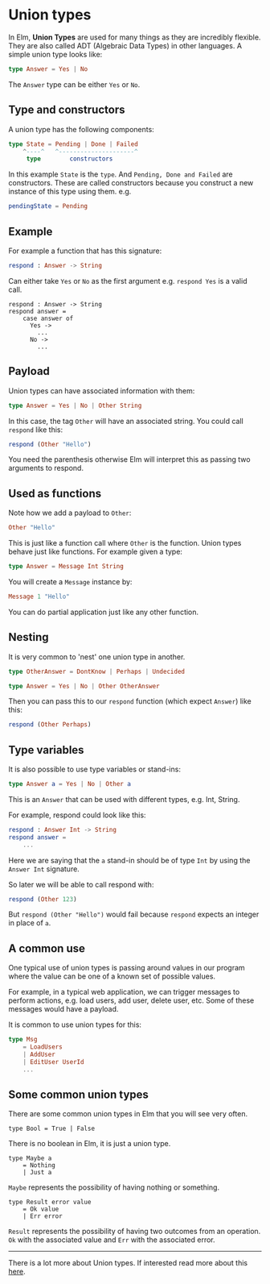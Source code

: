 # Union types

In Elm, __Union Types__ are used for many things as they are incredibly flexible. They are also called ADT (Algebraic Data Types) in other languages. A simple union type looks like:

```elm
type Answer = Yes | No
```

The `Answer` type can be either `Yes` or `No`.

## Type and constructors

A union type has the following components:

```elm
type State = Pending | Done | Failed
    ^----^   ^---------------------^
     type        constructors
```

In this example `State` is the `type`. And `Pending, Done and Failed` are constructors. These are called constructors because you construct a new instance of this type using them. e.g.

```elm
pendingState = Pending
```

## Example

For example a function that has this signature:

```elm
respond : Answer -> String
```

Can either take `Yes` or `No` as the first argument e.g. `respond Yes` is a valid call.

```
respond : Answer -> String
respond answer =
    case answer of
      Yes ->
        ...
      No ->
        ...
```

## Payload

Union types can have associated information with them:

```elm
type Answer = Yes | No | Other String
```

In this case, the tag `Other` will have an associated string. You could call `respond` like this:

```elm
respond (Other "Hello")
```

You need the parenthesis otherwise Elm will interpret this as passing two arguments to respond.

## Used as functions

Note how we add a payload to `Other`:

```elm
Other "Hello"
```

This is just like a function call where `Other` is the function. Union types behave just like functions. For example given a type:

```elm
type Answer = Message Int String
```

You will create a `Message` instance by:

```elm
Message 1 "Hello"
```

You can do partial application just like any other function.

## Nesting

It is very common to 'nest' one union type in another.

```elm
type OtherAnswer = DontKnow | Perhaps | Undecided

type Answer = Yes | No | Other OtherAnswer
```

Then you can pass this to our `respond` function (which expect `Answer`) like this:

```elm
respond (Other Perhaps)
```

## Type variables

It is also possible to use type variables or stand-ins:

```elm
type Answer a = Yes | No | Other a
```

This is an `Answer` that can be used with different types, e.g. Int, String.

For example, respond could look like this:

```elm
respond : Answer Int -> String
respond answer =
    ...
```

Here we are saying that the `a` stand-in should be of type `Int` by using  the `Answer Int` signature.

So later we will be able to call respond with:

```elm
respond (Other 123)
```

But `respond (Other "Hello")` would fail because `respond` expects an integer in place of `a`.

## A common use

One typical use of union types is passing around values in our program where the value can be one of a known set of possible values.

For example, in a typical web application, we can trigger messages to perform actions, e.g. load users, add user, delete user, etc. Some of these messages would have a payload.

It is common to use union types for this:

```elm
type Msg
    = LoadUsers
    | AddUser
    | EditUser UserId
    ...
```

## Some common union types

There are some common union types in Elm that you will see very often.

```
type Bool = True | False
```

There is no boolean in Elm, it is just a union type.

```
type Maybe a
    = Nothing
    | Just a
```

`Maybe` represents the possibility of having nothing or something.

```
type Result error value
    = Ok value
    | Err error
```

`Result` represents the possibility of having two outcomes from an operation. `Ok` with the associated value and `Err` with the associated error.

---

There is a lot more about Union types. If interested read more about this [here](http://elm-lang.org/guide/model-the-problem).
